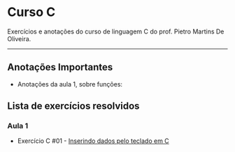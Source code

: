 # Curso C




Exercícios e anotações do curso de linguagem C do prof. Pietro Martins De Oliveira.

---

## Anotações Importantes
* Anotações da aula 1, sobre funções: []()

## Lista de exercícios resolvidos

### Aula 1

- Exercício C #01 - [Inserindo dados pelo teclado em C]()
